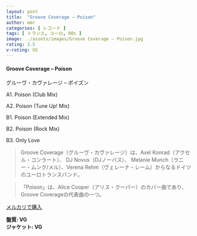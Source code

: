 ```yaml
---
layout: post
title:  "Groove Coverage – Poison"
author: mmr
categories: [ レコード ]
tags: [ トランス, ユーロ, 00s ]
image: ../assets/images/Groove Coverage – Poison.jpg
rating: 3.5
v-rating: VG
---
```


#### Groove Coverage – Poison

グルーヴ・カヴァレージ – ポイズン

A1. Poison (Club Mix)

A2. Poison (Tune Up! Mix)

B1. Poison (Extended Mix)

B2. Poison (Rock Mix)

B3. Only Love

> Groove Coverage（グルーヴ・カヴァレージ）は、Axel Konrad（アクセル・コンラート）、 DJ Novus（DJノーバス）、 Melanie Munch（ラニー・ムンク/メル）、Verena Rehm（ヴェレーナ・レーム）からなるドイツのユーロトランスバンド。

> 「Poison」は、Alice Cooper（アリス・クーパー）のカバー曲であり、Groove Coverageの代表曲の一つ。

[メルカリで購入](https://jp.mercari.com/item/m23409895626)

<div class="mt-4 mb-4 d-flex align-items-center">
<strong class="mr-1">盤質: VG</strong>
</div>
<div class="mt-4 mb-4 d-flex align-items-center">
<strong class="mr-1">ジャケット: VG</strong>
</div>

